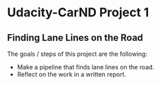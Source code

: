 # Udacity-CarND Project 1
## Finding Lane Lines on the Road

The goals / steps of this project are the following:
* Make a pipeline that finds lane lines on the road.
* Reflect on the work in a written report.


